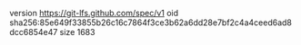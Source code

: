 version https://git-lfs.github.com/spec/v1
oid sha256:85e649f33855b26c16c7864f3ce3b62a6dd28e7bf2c4a4ceed6ad8dcc6854e47
size 1683
